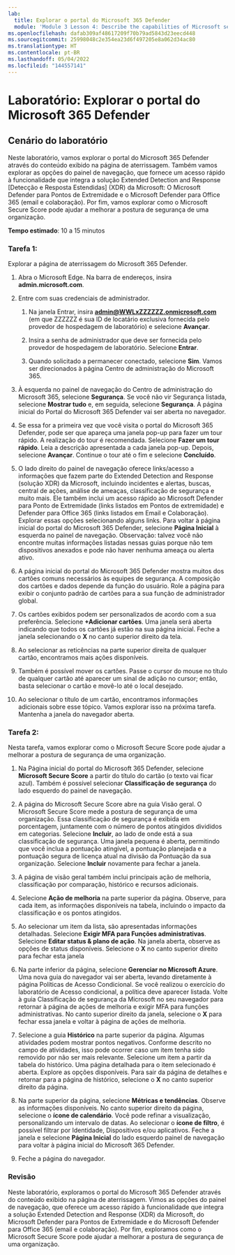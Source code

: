 ```yaml
---
lab:
  title: Explorar o portal do Microsoft 365 Defender
  module: 'Module 3 Lesson 4: Describe the capabilities of Microsoft security solutions: Describe threat protection with Microsoft 365 Defender'
ms.openlocfilehash: dafab309af48617209f70b79ad5843d23eecd448
ms.sourcegitcommit: 25998048c2e354ea23d6f497205e8a062d34ac80
ms.translationtype: HT
ms.contentlocale: pt-BR
ms.lasthandoff: 05/04/2022
ms.locfileid: "144557141"
---
```

# <a name="lab-explore-the-microsoft-365-defender-portal"></a>Laboratório: Explorar o portal do Microsoft 365 Defender

## <a name="lab-scenario"></a>Cenário do laboratório

Neste laboratório, vamos explorar o portal do Microsoft 365 Defender através do conteúdo exibido na página de aterrissagem. Também vamos explorar as opções do painel de navegação, que fornece um acesso rápido à funcionalidade que integra a solução Extended Detection and Response [Detecção e Resposta Estendidas] (XDR) da Microsoft: O Microsoft Defender para Pontos de Extremidade e o Microsoft Defender para Office 365 (email e colaboração).  Por fim, vamos explorar como o Microsoft Secure Score pode ajudar a melhorar a postura de segurança de uma organização.

**Tempo estimado**: 10 a 15 minutos

### <a name="task-1"></a>Tarefa 1:

Explorar a página de aterrissagem do Microsoft 365 Defender.

1. Abra o Microsoft Edge. Na barra de endereços, insira **admin.microsoft.com**.

1. Entre com suas credenciais de administrador.
    1. Na janela Entrar, insira **admin@WWLxZZZZZZ.onmicrosoft.com** (em que ZZZZZZ é sua ID de locatário exclusiva fornecida pelo provedor de hospedagem de laboratório) e selecione **Avançar**.

    1. Insira a senha de administrador que deve ser fornecida pelo provedor de hospedagem de laboratório. Selecione **Entrar**.
    1. Quando solicitado a permanecer conectado, selecione **Sim**. Vamos ser direcionados à página Centro de administração do Microsoft 365.

1. À esquerda no painel de navegação do Centro de administração do Microsoft 365, selecione **Segurança**.  Se você não vir Segurança listada, selecione **Mostrar tudo** e, em seguida, selecione **Segurança**.  A página inicial do Portal do Microsoft 365 Defender vai ser aberta no navegador.  

1. Se essa for a primeira vez que você visita o portal do Microsoft 365 Defender, pode ser que apareça uma janela pop-up para fazer um tour rápido.  A realização do tour é recomendada.  Selecione **Fazer um tour rápido**.  Leia a descrição apresentada a cada janela pop-up. Depois, selecione **Avançar**. Continue o tour até o fim e selecione **Concluído**.

1. O lado direito do painel de navegação oferece links/acesso a informações que fazem parte do Extended Detection and Response (solução XDR) da Microsoft, incluindo incidentes e alertas, buscas, central de ações, análise de ameaças, classificação de segurança e muito mais.  Ele também inclui um acesso rápido ao Microsoft Defender para Ponto de Extremidade (links listados em Pontos de extremidade) e Defender para Office 365 (links listados em Email e Colaboração).  Explorar essas opções selecionando alguns links.   Para voltar à página inicial do portal do Microsoft 365 Defender, selecione **Página Inicial** à esquerda no painel de navegação.  Observação: talvez você não encontre muitas informações listadas nessas guias porque não tem dispositivos anexados e pode não haver nenhuma ameaça ou alerta ativo.

1. A página inicial do portal do Microsoft 365 Defender mostra muitos dos cartões comuns necessários às equipes de segurança. A composição dos cartões e dados depende da função do usuário. Role a página para exibir o conjunto padrão de cartões para a sua função de administrador global.

1. Os cartões exibidos podem ser personalizados de acordo com a sua preferência.  Selecione **+Adicionar cartões**. Uma janela será aberta indicando que todos os cartões já estão na sua página inicial.  Feche a janela selecionando o **X** no canto superior direito da tela.

1. Ao selecionar as reticências na parte superior direita de qualquer cartão, encontramos mais ações disponíveis.  

1. Também é possível mover os cartões. Passe o cursor do mouse no título de qualquer cartão até aparecer um sinal de adição no cursor; então, basta selecionar o cartão e movê-lo até o local desejado.

1. Ao selecionar o título de um cartão, encontramos informações adicionais sobre esse tópico. Vamos explorar isso na próxima tarefa.  Mantenha a janela do navegador aberta.

### <a name="task-2"></a>Tarefa 2:

Nesta tarefa, vamos explorar como o Microsoft Secure Score pode ajudar a melhorar a postura de segurança de uma organização.

1. Na Página inicial do portal do Microsoft 365 Defender, selecione **Microsoft Secure Score** a partir do título do cartão (o texto vai ficar azul).  Também é possível selecionar **Classificação de segurança** do lado esquerdo do painel de navegação.

1. A página do Microsoft Secure Score abre na guia Visão geral.  O Microsoft Secure Score mede a postura de segurança de uma organização. Essa classificação de segurança é exibida em porcentagem, juntamente com o número de pontos atingidos divididos em categorias. Selecione **Incluir**, ao lado de onde está a sua classificação de segurança.  Uma janela pequena é aberta, permitindo que você inclua a pontuação atingível, a pontuação planejada e a pontuação segura de licença atual na divisão da Pontuação da sua organização.  Selecione **Incluir** novamente para fechar a janela.

1. A página de visão geral também inclui principais ação de melhoria, classificação por comparação, histórico e recursos adicionais.

1. Selecione **Ação de melhoria** na parte superior da página.  Observe, para cada item, as informações disponíveis na tabela, incluindo o impacto da classificação e os pontos atingidos.  

1. Ao selecionar um item da lista, são apresentadas informações detalhadas.  Selecione **Exigir MFA para Funções administrativas**.  Selecione **Editar status & plano de ação**.  Na janela aberta, observe as opções de status disponíveis. Selecione o **X** no canto superior direito para fechar esta janela

1. Na parte inferior da página, selecione **Gerenciar no Microsoft Azure**.  Uma nova guia do navegador vai ser aberta, levando diretamente à página Políticas de Acesso Condicional.  Se você realizou o exercício do laboratório de Acesso condicional, a política deve aparecer listada. Volte à guia Classificação de segurança da Microsoft no seu navegador para retornar à página de ações de melhoria e exigir MFA para funções administrativas. No canto superior direito da janela, selecione o **X** para fechar essa janela e voltar à página de ações de melhoria.

1. Selecione a guia **Histórico** na parte superior da página.  Algumas atividades podem mostrar pontos negativos.  Conforme descrito no campo de atividades, isso pode ocorrer caso um item tenha sido removido por não ser mais relevante.  Selecione um item a partir da tabela do histórico.  Uma página detalhada para o item selecionado é aberta.  Explore as opções disponíveis.  Para sair da página de detalhes e retornar para a página de histórico, selecione o **X** no canto superior direito da página.

1. Na parte superior da página, selecione **Métricas e tendências**.  Observe as informações disponíveis.  No canto superior direito da página, selecione o **ícone de calendário**.  Você pode refinar a visualização, personalizando um intervalo de datas.  Ao selecionar o **ícone de filtro**, é possível filtrar por Identidade, Dispositivos e/ou aplicativos.  Feche a janela e selecione **Página Inicial** do lado esquerdo painel de navegação para voltar à página inicial do Microsoft 365 Defender.

1. Feche a página do navegador.

### <a name="review"></a>Revisão

Neste laboratório, exploramos o portal do Microsoft 365 Defender através do conteúdo exibido na página de aterrissagem. Vimos as opções do painel de navegação, que oferece um acesso rápido à funcionalidade que integra a solução Extended Detection and Response (XDR) da Microsoft, do Microsoft Defender para Pontos de Extremidade e do Microsoft Defender para Office 365 (email e colaboração).  Por fim, exploramos como o Microsoft Secure Score pode ajudar a melhorar a postura de segurança de uma organização.
